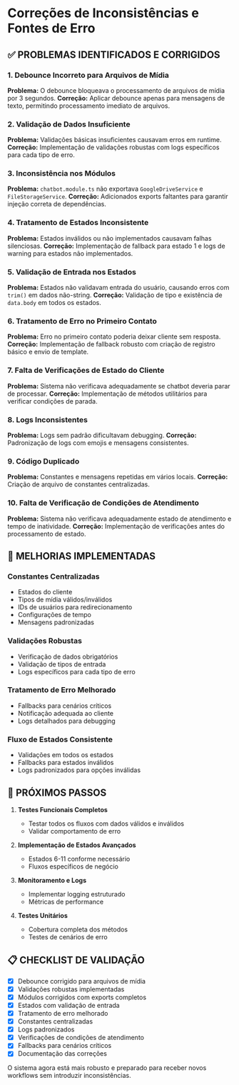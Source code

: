 # Correções de Inconsistências e Fontes de Erro

## ✅ PROBLEMAS IDENTIFICADOS E CORRIGIDOS

### 1. **Debounce Incorreto para Arquivos de Mídia**
**Problema:** O debounce bloqueava o processamento de arquivos de mídia por 3 segundos.
**Correção:** Aplicar debounce apenas para mensagens de texto, permitindo processamento imediato de arquivos.

### 2. **Validação de Dados Insuficiente**
**Problema:** Validações básicas insuficientes causavam erros em runtime.
**Correção:** Implementação de validações robustas com logs específicos para cada tipo de erro.

### 3. **Inconsistência nos Módulos**
**Problema:** `chatbot.module.ts` não exportava `GoogleDriveService` e `FileStorageService`.
**Correção:** Adicionados exports faltantes para garantir injeção correta de dependências.

### 4. **Tratamento de Estados Inconsistente**
**Problema:** Estados inválidos ou não implementados causavam falhas silenciosas.
**Correção:** Implementação de fallback para estado 1 e logs de warning para estados não implementados.

### 5. **Validação de Entrada nos Estados**
**Problema:** Estados não validavam entrada do usuário, causando erros com `trim()` em dados não-string.
**Correção:** Validação de tipo e existência de `data.body` em todos os estados.

### 6. **Tratamento de Erro no Primeiro Contato**
**Problema:** Erro no primeiro contato poderia deixar cliente sem resposta.
**Correção:** Implementação de fallback robusto com criação de registro básico e envio de template.

### 7. **Falta de Verificações de Estado do Cliente**
**Problema:** Sistema não verificava adequadamente se chatbot deveria parar de processar.
**Correção:** Implementação de métodos utilitários para verificar condições de parada.

### 8. **Logs Inconsistentes**
**Problema:** Logs sem padrão dificultavam debugging.
**Correção:** Padronização de logs com emojis e mensagens consistentes.

### 9. **Código Duplicado**
**Problema:** Constantes e mensagens repetidas em vários locais.
**Correção:** Criação de arquivo de constantes centralizadas.

### 10. **Falta de Verificação de Condições de Atendimento**
**Problema:** Sistema não verificava adequadamente estado de atendimento e tempo de inatividade.
**Correção:** Implementação de verificações antes do processamento de estado.

## 🔧 MELHORIAS IMPLEMENTADAS

### Constantes Centralizadas
- Estados do cliente
- Tipos de mídia válidos/inválidos
- IDs de usuários para redirecionamento
- Configurações de tempo
- Mensagens padronizadas

### Validações Robustas
- Verificação de dados obrigatórios
- Validação de tipos de entrada
- Logs específicos para cada tipo de erro

### Tratamento de Erro Melhorado
- Fallbacks para cenários críticos
- Notificação adequada ao cliente
- Logs detalhados para debugging

### Fluxo de Estados Consistente
- Validações em todos os estados
- Fallbacks para estados inválidos
- Logs padronizados para opções inválidas

## 🚀 PRÓXIMOS PASSOS

1. **Testes Funcionais Completos**
   - Testar todos os fluxos com dados válidos e inválidos
   - Validar comportamento de erro

2. **Implementação de Estados Avançados**
   - Estados 6-11 conforme necessário
   - Fluxos específicos de negócio

3. **Monitoramento e Logs**
   - Implementar logging estruturado
   - Métricas de performance

4. **Testes Unitários**
   - Cobertura completa dos métodos
   - Testes de cenários de erro

## 📋 CHECKLIST DE VALIDAÇÃO

- [x] Debounce corrigido para arquivos de mídia
- [x] Validações robustas implementadas
- [x] Módulos corrigidos com exports completos
- [x] Estados com validação de entrada
- [x] Tratamento de erro melhorado
- [x] Constantes centralizadas
- [x] Logs padronizados
- [x] Verificações de condições de atendimento
- [x] Fallbacks para cenários críticos
- [x] Documentação das correções

O sistema agora está mais robusto e preparado para receber novos workflows sem introduzir inconsistências.

